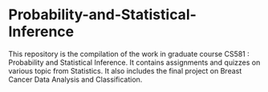 # Probability-and-Statistical-Inference

This repository is the compilation of the work in graduate course CS581 : Probability and Statistical Inference. It contains assignments and quizzes on various topic from Statistics. It also includes the final project on Breast Cancer Data Analysis and Classification. 
